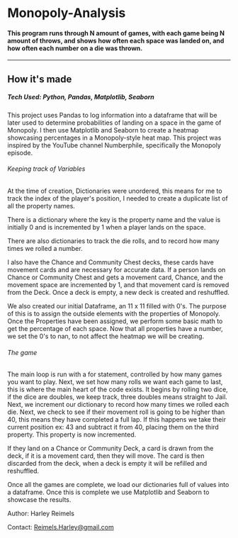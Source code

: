 # Monopoly-Analysis

#### This program runs through N amount of games, with each game being N amount of throws, and shows how often each space was landed on, and how often each number on a die was thrown.
<hr/>


## How it's made
##### Tech Used: Python, Pandas, Matplotlib, Seaborn
This project uses Pandas to log information into a dataframe that will be later used to determine probabilities of landing on a space in the game of Monopoly.
I then use Matplotlib and Seaborn to create a heatmap showcasing percentages in a Monopoly-style heat map.
This project was inspired by the YouTube channel Numberphile, specifically the Monopoly episode. 

###### Keeping track of Variables
At the time of creation, Dictionaries were unordered, this means for me to track the index of the player's position, I needed to create a duplicate list of all the property names.

There is a dictionary where the key is the property name and the value is initially 0 and is incremented by 1 when a player lands on the space. 

There are also dictionaries to track the die rolls, and to record how many times we rolled a number. 

I also have the Chance and Community Chest decks, these cards have movement cards and are necessary for accurate data. If a person lands on Chance or Community Chest
and gets a movement card, Chance, and the movement space are incremented by 1, and that movement card is removed from the Deck. Once a deck is empty, a new deck is created and reshuffled. 

We also created our initial Dataframe, an 11 x 11 filled with 0's. The purpose of this is to assign the outside elements with the properties of Monopoly. Once the Properties have been assigned, we perform
some basic math to get the percentage of each space. Now that all properties have a number, we set the 0's to nan, to not affect the heatmap we will be creating.

###### The game
The main loop is run with a for statement, controlled by how many games you want to play. Next, we set how many rolls we want each game to last, this is where the main heart of the code exists.
It begins by rolling two dice, if the dice are doubles, we keep track, three doubles means straight to Jail. Next, we increment our dictionary to record how many times we rolled each die. Next, we
check to see if their movement roll is going to be higher than 40, this means they have completed a full lap. If this happens we take their current position ex: 43 and subtract it from 40, placing them
on the third property. This property is now incremented.

If they land on a Chance or Community Deck, a card is drawn from the deck, if it is a movement card, then they will move. The card is then discarded from the deck, when a deck is empty it will be
refilled and reshuffled. 

Once all the games are complete, we load our dictionaries full of values into a dataframe. Once this is complete we use Matplotlib and Seaborn to showcase the results.


Author: Harley Reimels

Contact: Reimels.Harley@gmail.com
